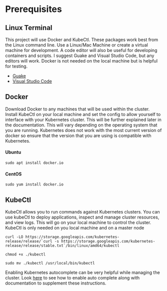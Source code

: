 # **Prerequisites**
## **Linux Terminal**

This project will use Docker and KubeCtl. These packages work best from the Linux command line. Use a Linux/Mac Machine or create a virtual machine for development.  A code editor will also be useful for developing containers and scripts. I suggest Guake and Visual Studio Code, but any editors will work. Docker is not needed on the local machine but is helpful for testing. 

* [Guake](http://guake-project.org/)
* [Visual Studio Code](https://code.visualstudio.com/download)

## **Docker**

Download Docker to any machines that will be used within the cluster. Install KubeCtl on your local machine and set the config to allow yourself to interface with your Kubernetes cluster. This will be further explained later in the documentation. This will vary depending on the operating system that you are running. Kubernetes does not work with the most current version of docker so ensure that the version that you are using is compatible with Kubernetes.

#### Ubuntu
    sudo apt install docker.io 


#### CentOS
    sudo yum install docker.io


## **KubeCtl**

KubeCtl allows you to run commands against Kubernetes clusters. You can use kubeCtl to deploy applications, inspect and manage cluster resources, and view logs. This will go on your local machine to control the cluster. KubeCtl is only needed on you local machine and on a master node

    curl -LO https://storage.googleapis.com/kubernetes-release/release/`curl -s https://storage.googleapis.com/kubernetes-release/release/stable.txt`/bin/linux/amd64/kubectl
  
    chmod +x ./kubectl 

    sudo mv ./kubectl /usr/local/bin/kubectl


Enabling Kubernetes autocomplete can be very helpful while managing the cluster. Look [here](https://kubernetes.io/docs/tasks/tools/install-kubectl/) to see how to enable auto complete along with documentation to supplement these instructions.


